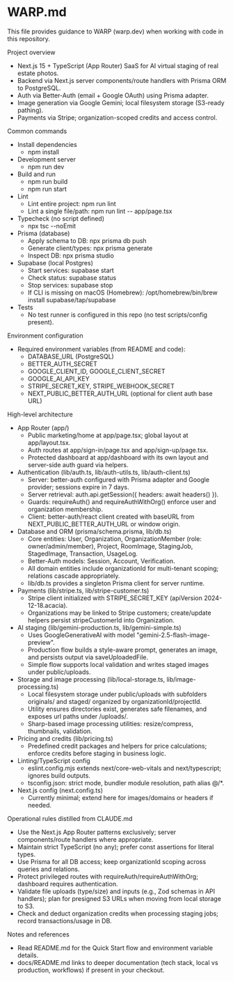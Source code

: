 # WARP.md

This file provides guidance to WARP (warp.dev) when working with code in this repository.

Project overview
- Next.js 15 + TypeScript (App Router) SaaS for AI virtual staging of real estate photos.
- Backend via Next.js server components/route handlers with Prisma ORM to PostgreSQL.
- Auth via Better-Auth (email + Google OAuth) using Prisma adapter.
- Image generation via Google Gemini; local filesystem storage (S3-ready pathing).
- Payments via Stripe; organization-scoped credits and access control.

Common commands
- Install dependencies
  - npm install
- Development server
  - npm run dev
- Build and run
  - npm run build
  - npm run start
- Lint
  - Lint entire project: npm run lint
  - Lint a single file/path: npm run lint -- app/page.tsx
- Typecheck (no script defined)
  - npx tsc --noEmit
- Prisma (database)
  - Apply schema to DB: npx prisma db push
  - Generate client/types: npx prisma generate
  - Inspect DB: npx prisma studio
- Supabase (local Postgres)
  - Start services: supabase start
  - Check status: supabase status
  - Stop services: supabase stop
  - If CLI is missing on macOS (Homebrew): /opt/homebrew/bin/brew install supabase/tap/supabase
- Tests
  - No test runner is configured in this repo (no test scripts/config present).

Environment configuration
- Required environment variables (from README and code):
  - DATABASE_URL (PostgreSQL)
  - BETTER_AUTH_SECRET
  - GOOGLE_CLIENT_ID, GOOGLE_CLIENT_SECRET
  - GOOGLE_AI_API_KEY
  - STRIPE_SECRET_KEY, STRIPE_WEBHOOK_SECRET
  - NEXT_PUBLIC_BETTER_AUTH_URL (optional for client auth base URL)

High-level architecture
- App Router (app/)
  - Public marketing/home at app/page.tsx; global layout at app/layout.tsx.
  - Auth routes at app/sign-in/page.tsx and app/sign-up/page.tsx.
  - Protected dashboard at app/dashboard with its own layout and server-side auth guard via helpers.
- Authentication (lib/auth.ts, lib/auth-utils.ts, lib/auth-client.ts)
  - Server: better-auth configured with Prisma adapter and Google provider; sessions expire in 7 days.
  - Server retrieval: auth.api.getSession({ headers: await headers() }).
  - Guards: requireAuth() and requireAuthWithOrg() enforce user and organization membership.
  - Client: better-auth/react client created with baseURL from NEXT_PUBLIC_BETTER_AUTH_URL or window origin.
- Database and ORM (prisma/schema.prisma, lib/db.ts)
  - Core entities: User, Organization, OrganizationMember (role: owner/admin/member), Project, RoomImage, StagingJob, StagedImage, Transaction, UsageLog.
  - Better-Auth models: Session, Account, Verification.
  - All domain entities include organizationId for multi-tenant scoping; relations cascade appropriately.
  - lib/db.ts provides a singleton Prisma client for server runtime.
- Payments (lib/stripe.ts, lib/stripe-customer.ts)
  - Stripe client initialized with STRIPE_SECRET_KEY (apiVersion 2024-12-18.acacia).
  - Organizations may be linked to Stripe customers; create/update helpers persist stripeCustomerId into Organization.
- AI staging (lib/gemini-production.ts, lib/gemini-simple.ts)
  - Uses GoogleGenerativeAI with model "gemini-2.5-flash-image-preview".
  - Production flow builds a style-aware prompt, generates an image, and persists output via saveUploadedFile.
  - Simple flow supports local validation and writes staged images under public/uploads.
- Storage and image processing (lib/local-storage.ts, lib/image-processing.ts)
  - Local filesystem storage under public/uploads with subfolders originals/ and staged/ organized by organizationId/projectId.
  - Utility ensures directories exist, generates safe filenames, and exposes url paths under /uploads/.
  - Sharp-based image processing utilities: resize/compress, thumbnails, validation.
- Pricing and credits (lib/pricing.ts)
  - Predefined credit packages and helpers for price calculations; enforce credits before staging in business logic.
- Linting/TypeScript config
  - eslint.config.mjs extends next/core-web-vitals and next/typescript; ignores build outputs.
  - tsconfig.json: strict mode, bundler module resolution, path alias @/*.
- Next.js config (next.config.ts)
  - Currently minimal; extend here for images/domains or headers if needed.

Operational rules distilled from CLAUDE.md
- Use the Next.js App Router patterns exclusively; server components/route handlers where appropriate.
- Maintain strict TypeScript (no any); prefer const assertions for literal types.
- Use Prisma for all DB access; keep organizationId scoping across queries and relations.
- Protect privileged routes with requireAuth/requireAuthWithOrg; dashboard requires authentication.
- Validate file uploads (type/size) and inputs (e.g., Zod schemas in API handlers);
  plan for presigned S3 URLs when moving from local storage to S3.
- Check and deduct organization credits when processing staging jobs; record transactions/usage in DB.

Notes and references
- Read README.md for the Quick Start flow and environment variable details.
- docs/README.md links to deeper documentation (tech stack, local vs production, workflows) if present in your checkout.

